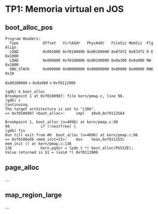 TP1: Memoria virtual en JOS
===========================

boot_alloc_pos
--------------

```
Program Headers:
  Type           Offset   VirtAddr   PhysAddr   FileSiz MemSiz  Flg Align
  LOAD           0x001000 0xf0100000 0x00100000 0x07df2 0x07df2 R E 0x1000
  LOAD           0x009000 0xf0108000 0x00108000 0x0a300 0x0a980 RW  0x1000
  GNU_STACK      0x000000 0x00000000 0x00000000 0x00000 0x00000 RWE 0x10
```

`0x00108000` + `0x0a980` = `0xf0112980`

```
(gdb) b boot_alloc
Breakpoint 1 at 0xf0100987: file kern/pmap.c, line 98.
(gdb) c
Continuing.
The target architecture is set to "i386".
=> 0xf0100987 <boot_alloc>:     cmpl   $0x0,0xf0112564

Breakpoint 1, boot_alloc (n=4096) at kern/pmap.c:98
98              if (!nextfree) {
(gdb) fin
Run till exit from #0  boot_alloc (n=4096) at kern/pmap.c:98
=> 0xf0100a8b <mem_init+22>:    mov    %eax,0xf011255c
mem_init () at kern/pmap.c:136
136             kern_pgdir = (pde_t *) boot_alloc(PGSIZE);
Value returned is $1 = (void *) 0xf0113000
```


page_alloc
----------

...


map_region_large
----------------

...

